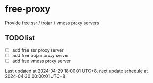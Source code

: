 
# free-proxy
Provide free ssr / trojan / vmess proxy servers


## TODO list
- [ ] add free ssr proxy server
- [ ] add free trojan proxy server
- [ ] add free vmess proxy server

Last updated at 2024-04-29 18:00:01 UTC+8, next update schedule at 2024-04-30 00:00:01 UTC+8

